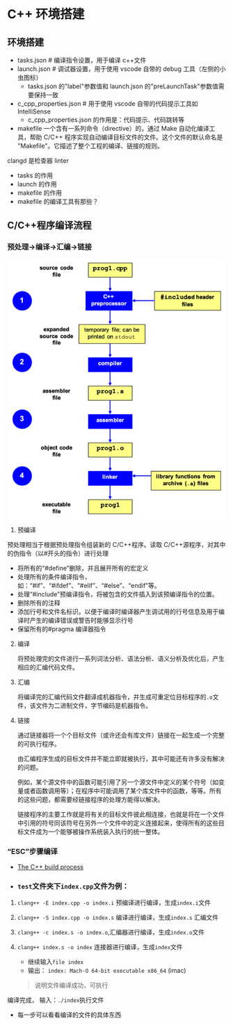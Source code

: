 # C++ 环境搭建


## 环境搭建

- tasks.json # 编译指令设置，用于编译 c++文件
- launch.json # 调试器设置，用于使用 vscode 自带的 debug 工具（左侧的小虫图标）
  - tasks.json 的"label"参数值和 launch.json 的"preLaunchTask"参数值需要保持一致
- c_cpp_properties.json # 用于使用 vscode 自带的代码提示工具如 IntelliSense
  - c_cpp_properties.json 的作用是：代码提示、代码跳转等
- makefile 一个含有一系列命令（directive）的，通过 Make 自动化编译工具，帮助 C/C++ 程序实现自动编译目标文件的文件。这个文件的默认命名是 "Makefile"。它描述了整个工程的编译、链接的规则。

clangd 是检查器
linter

- tasks 的作用
- launch 的作用
- makefile 的作用
- makefile 的编译工具有那些？

## C/C++程序编译流程

### 预处理->编译->汇编->链接

![](./images/build.png)

1. 预编译

预处理相当于根据预处理指令组装新的 C/C++程序。读取 C/C++源程序，对其中的伪指令（以#开头的指令）进行处理

   - 将所有的“#define”删除，并且展开所有的宏定义
   - 处理所有的条件编译指令，如：“#if”、“#ifdef”、“#elif”、“#else”、“endif”等。
   - 处理“#include”预编译指令，将被包含的文件插入到该预编译指令的位置。
   - 删除所有的注释
   - 添加行号和文件名标识。以便于编译时编译器产生调试用的行号信息及用于编译时产生的编译错误或警告时能够显示行号
   - 保留所有的#pragma 编译器指令

2. 编译

   将预处理完的文件进行一系列词法分析、语法分析、语义分析及优化后，产生相应的汇编代码文件。

3. 汇编

   将编译完的汇编代码文件翻译成机器指令，并生成可重定位目标程序的`.o`文件，该文件为二进制文件，字节编码是机器指令。

4. 链接

   通过链接器将一个个目标文件（或许还会有库文件）链接在一起生成一个完整的可执行程序。

   由汇编程序生成的目标文件并不能立即就被执行，其中可能还有许多没有解决的问题。

   例如，某个源文件中的函数可能引用了另一个源文件中定义的某个符号（如变量或者函数调用等）；在程序中可能调用了某个库文件中的函数，等等。所有的这些问题，都需要经链接程序的处理方能得以解决。

   链接程序的主要工作就是将有关的目标文件彼此相连接，也就是将在一个文件中引用的符号同该符号在另外一个文件中的定义连接起来，使得所有的这些目标文件成为一个能够被操作系统装入执行的统一整体。

### “ESC”步骤编译

- [The C++ build process](https://faculty.cs.niu.edu/~mcmahon/CS241/Notes/build.html)
- ### `test`文件夹下`index.cpp`文件为例：

1. `clang++ -E index.cpp -o index.i` 预编译进行编译，生成`index.i`文件

2. `clang++ -S index.cpp -o index.s` 编译进行编译，生成`index.s` 汇编文件

3. `clang++ -c index.s -o index.o`,汇编器进行编译，生成`index.o`文件

4. `clang++ index.s -o index` 连接器进行编译，生成`index`文件
   - 继续输入`file index`
   - 输出： `index: Mach-O 64-bit executable x86_64`  (imac)
    >说明文件编译成功，可执行

编译完成， 输入：`./index`执行文件

- 每一步可以看看编译的文件的具体东西


